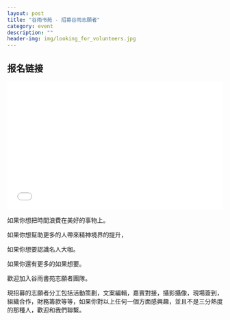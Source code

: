 ```yaml
---
layout: post
title: "谷雨书苑 - 招募谷雨志願者"
category: event
description: ""
header-img: img/looking_for_volunteers.jpg
---
```


## 报名链接
<div style="width:100%; text-align:left;" ><iframe src="//eventbrite.com/tickets-external?eid=45638409712&ref=etckt" frameborder="0" height="300" width="100%" vspace="0" hspace="0" marginheight="5" marginwidth="5" scrolling="auto" allowtransparency="true"></iframe></div>

如果你想把時間浪費在美好的事物上。

如果你想幫助更多的人帶來精神境界的提升，

如果你想要認識名人大咖。

如果你還有更多的如果想要。

歡迎加入谷雨書苑志願者團隊。

現招募的志願者分工包括活動策劃，文案編輯，嘉賓對接，攝影攝像，現場簽到，組織合作，財務籌款等等，如果你對以上任何一個方面感興趣，並且不是三分熱度的那種人，歡迎和我們聯繫。
